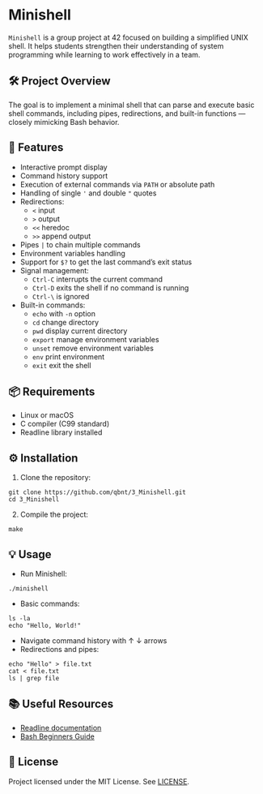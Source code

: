 # Minishell

`Minishell` is a group project at 42 focused on building a simplified UNIX shell. It helps students strengthen their understanding of system programming while learning to work effectively in a team.

## 🛠️ Project Overview

The goal is to implement a minimal shell that can parse and execute basic shell commands, including pipes, redirections, and built-in functions — closely mimicking Bash behavior.

## 🚀 Features

- Interactive prompt display
- Command history support
- Execution of external commands via `PATH` or absolute path
- Handling of single `'` and double `"` quotes
- Redirections:
  - `<` input
  - `>` output
  - `<<` heredoc
  - `>>` append output
- Pipes `|` to chain multiple commands
- Environment variables handling
- Support for `$?` to get the last command’s exit status
- Signal management:
  - `Ctrl-C` interrupts the current command
  - `Ctrl-D` exits the shell if no command is running
  - `Ctrl-\` is ignored
- Built-in commands:
  - `echo` with `-n` option
  - `cd` change directory
  - `pwd` display current directory
  - `export` manage environment variables
  - `unset` remove environment variables
  - `env` print environment
  - `exit` exit the shell

## 📦 Requirements

- Linux or macOS
- C compiler (C99 standard)
- Readline library installed

## ⚙️ Installation

1. Clone the repository:

```
git clone https://github.com/qbnt/3_Minishell.git
cd 3_Minishell
```

2. Compile the project:

```
make
```

## 💡 Usage

- Run Minishell:

```
./minishell
```

- Basic commands:

```
ls -la
echo "Hello, World!"
```

- Navigate command history with ↑ ↓ arrows
- Redirections and pipes:

```
echo "Hello" > file.txt
cat < file.txt
ls | grep file
```

## 📚 Useful Resources

- [Readline documentation](https://tiswww.case.edu/php/chet/readline/rltop.html)
- [Bash Beginners Guide](https://tldp.org/LDP/Bash-Beginners-Guide/html/)

## 📄 License

Project licensed under the MIT License. See [LICENSE](LICENSE).
